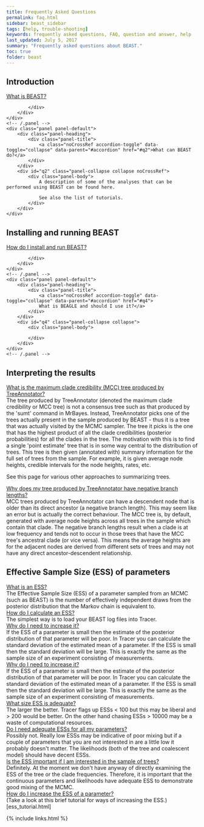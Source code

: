 ```yaml
---
title: Frequently Asked Questions
permalink: faq.html
sidebar: beast_sidebar
tags: [help, trouble-shooting]
keywords: frequently asked questions, FAQ, question and answer, help
last_updated: July 5, 2017
summary: "Frequently asked questions about BEAST."
toc: true
folder: beast
---
```


## Introduction
<div class="panel-group" id="accordion">
	<div class="panel panel-default">
		<div class="panel-heading">
			<div class="panel-title">
				<a class="noCrossRef accordion-toggle" data-toggle="collapse" data-parent="#accordion" href="#q1">What is BEAST?</a>
			</div>
		</div>
		<div id="q1" class="panel-collapse collapse noCrossRef">
			<div class="panel-body">
				
			</div>
		</div>
	</div>
	<!-- /.panel -->
	<div class="panel panel-default">
		<div class="panel-heading">
			<div class="panel-title">
				<a class="noCrossRef accordion-toggle" data-toggle="collapse" data-parent="#accordion" href="#q2">What can BEAST do?</a>
			</div>
		</div>
		<div id="q2" class="panel-collapse collapse noCrossRef">
			<div class="panel-body">
				A description of some of the analyses that can be performed using BEAST can be found here.

				See also the list of tutorials.
			</div>
		</div>
	</div>
</div>
<!-- /.panel-group -->

## Installing and running BEAST	
<div class="panel-group" id="accordion">
	<!-- /.panel -->
	<div class="panel panel-default">
		<div class="panel-heading">
			<div class="panel-title">
				<a class="noCrossRef accordion-toggle" data-toggle="collapse" data-parent="#accordion" href="#q3">
				How do I install and run BEAST?</a>
			</div>
		</div>
		<div id="q3" class="panel-collapse collapse noCrossRef">
			<div class="panel-body">
			
			</div>
		</div>
	</div>
	<!-- /.panel -->
	<div class="panel panel-default">
		<div class="panel-heading">
			<div class="panel-title">
				<a class="noCrossRef accordion-toggle" data-toggle="collapse" data-parent="#accordion" href="#q4">
				What is BEAGLE and should I use it?</a>
			</div>
		</div>
		<div id="q4" class="panel-collapse collapse">
			<div class="panel-body">

			</div>
		</div>
	</div>
	<!-- /.panel -->
</div>
<!-- /.panel-group -->

## Interpreting the results	
<div class="panel-group" id="accordion">
	<!-- /.panel -->
	<div class="panel panel-default">
		<div class="panel-heading">
			<div class="panel-title">
				<a class="noCrossRef accordion-toggle" data-toggle="collapse" data-parent="#accordion" href="#q5">
What is the maximum clade credibility (MCC) tree produced by TreeAnnotator?
				</a>
			</div>
		</div>
		<div id="q5" class="panel-collapse collapse noCrossRef">
			<div class="panel-body">
The tree produced by TreeAnnotator (denoted the maximum clade credibility or MCC tree) is not a consensus tree such as that produced by the 'sumt' command in MrBayes. Instead, TreeAnnotator picks one of the trees actually present in the sample produced by BEAST - thus it is a tree that was actually visited by the MCMC sampler. The tree it picks is the one that has the highest product of all the clade credibilities (posterior probabilities) for all the clades in the tree. The motivation with this is to find a single 'point estimate' tree that is in some way central to the distribution of trees. This tree is then given (annotated with) summary information for the full set of trees from the sample. For example, it is given average node heights, credible intervals for the node heights, rates, etc. 

See this page for various other approaches to summarizing trees.
			</div>
		</div>
	</div>
	<!-- /.panel -->
	<div class="panel panel-default">
		<div class="panel-heading">
			<div class="panel-title">
				<a class="noCrossRef accordion-toggle" data-toggle="collapse" data-parent="#accordion" href="#q6">
Why does my tree produced by TreeAnnotator have negative branch lengths?
				</a>
			</div>
		</div>
		<div id="q6" class="panel-collapse collapse">
			<div class="panel-body">
MCC trees produced by TreeAnnotator can have a descendent node that is older than its direct ancestor (a negative branch length). This may seem like an error but is actually the correct behaviour. The MCC tree is, by default, generated with average node heights across all trees in the sample which contain that clade. The negative branch lengths result when a clade is at low frequency and tends not to occur in those trees that have the MCC tree's ancestral clade (or vice versa). This means the average heights are for the adjacent nodes are derived from different sets of trees and may not have any direct ancestor-descendent relationship.
			</div>
		</div>
	</div>
	<!-- /.panel -->
</div>
<!-- /.panel-group -->

## Effective Sample Size (ESS) of parameters	
<div class="panel-group" id="accordion">
	<!-- /.panel -->
	<div class="panel panel-default">
		<div class="panel-heading">
			<div class="panel-title">
				<a class="noCrossRef accordion-toggle" data-toggle="collapse" data-parent="#accordion" href="#q7">
What is an ESS?
				</a>
			</div>
		</div>
		<div id="q7" class="panel-collapse collapse noCrossRef">
			<div class="panel-body">
The Effective Sample Size (ESS) of a parameter sampled from an MCMC (such as BEAST) is the number of effectively independent draws from the posterior distribution that the Markov chain is equivalent to.
			</div>
		</div>
	</div>
	<!-- /.panel -->
	<div class="panel panel-default">
		<div class="panel-heading">
			<div class="panel-title">
				<a class="noCrossRef accordion-toggle" data-toggle="collapse" data-parent="#accordion" href="#q8">
How do I calculate an ESS?
				</a>
			</div>
		</div>
		<div id="q8" class="panel-collapse collapse">
			<div class="panel-body">
The simplest way is to load your BEAST log files into Tracer.
			</div>
		</div>
	</div>
	<!-- /.panel -->
	<div class="panel panel-default">
		<div class="panel-heading">
			<div class="panel-title">
				<a class="noCrossRef accordion-toggle" data-toggle="collapse" data-parent="#accordion" href="#q9">
Why do I need to increase it?
				</a>
			</div>
		</div>
		<div id="q9" class="panel-collapse collapse">
			<div class="panel-body">
If the ESS of a parameter is small then the estimate of the posterior distribution of that parameter will be poor. In Tracer you can calculate the standard deviation of the estimated mean of a parameter. If the ESS is small then the standard deviation will be large. This is exactly the same as the sample size of an experiment consisting of measurements.
			</div>
		</div>
	</div>
	<!-- /.panel -->
	<div class="panel panel-default">
		<div class="panel-heading">
			<div class="panel-title">
				<a class="noCrossRef accordion-toggle" data-toggle="collapse" data-parent="#accordion" href="#q10">
Why do I need to increase it?
				</a>
			</div>
		</div>
		<div id="q10" class="panel-collapse collapse">
			<div class="panel-body">
If the ESS of a parameter is small then the estimate of the posterior distribution of that parameter will be poor. In Tracer you can calculate the standard deviation of the estimated mean of a parameter. If the ESS is small then the standard deviation will be large. This is exactly the same as the sample size of an experiment consisting of measurements.
			</div>
		</div>
	</div>
	<!-- /.panel -->
	<div class="panel panel-default">
		<div class="panel-heading">
			<div class="panel-title">
				<a class="noCrossRef accordion-toggle" data-toggle="collapse" data-parent="#accordion" href="#q11">
What size ESS is adequate?
				</a>
			</div>
		</div>
		<div id="q11" class="panel-collapse collapse">
			<div class="panel-body">
The larger the better. Tracer flags up ESSs < 100 but this may be liberal and > 200 would be better. On the other hand chasing ESSs > 10000 may be a waste of computational resources.
			</div>
		</div>
	</div>
	<!-- /.panel -->
	<div class="panel panel-default">
		<div class="panel-heading">
			<div class="panel-title">
				<a class="noCrossRef accordion-toggle" data-toggle="collapse" data-parent="#accordion" href="#q12">
Do I need adequate ESSs for all my parameters?
				</a>
			</div>
		</div>
		<div id="q12" class="panel-collapse collapse">
			<div class="panel-body">
Possibly not. Really low ESSs may be indicative of poor mixing but if a couple of parameters that you are not interested in are a little low it probably doesn't matter. The likelihoods (both of the tree and coalescent model) should have decent ESSs.
			</div>
		</div>
	</div>
	<!-- /.panel -->
	<div class="panel panel-default">
		<div class="panel-heading">
			<div class="panel-title">
				<a class="noCrossRef accordion-toggle" data-toggle="collapse" data-parent="#accordion" href="#q13">
Is the ESS important if I am interested in the sample of trees?
				</a>
			</div>
		</div>
		<div id="q13" class="panel-collapse collapse">
			<div class="panel-body">
Definitely. At the moment we don't have anyway of directly examining the ESS of the tree or the clade frequencies. Therefore, it is important that the continuous parameters and likelihoods have adequate ESS to demonstrate good mixing of the MCMC.
			</div>
		</div>
	</div>
	<!-- /.panel -->
	<div class="panel panel-default">
		<div class="panel-heading">
			<div class="panel-title">
				<a class="noCrossRef accordion-toggle" data-toggle="collapse" data-parent="#accordion" href="#q14">
How do I increase the ESS of a parameter?
				</a>
			</div>
		</div>
		<div id="q14" class="panel-collapse collapse">
			<div class="panel-body">
(Take a look at this brief tutorial for ways of increasing the ESS.)[ess_tutorial.html]
			</div>
		</div>
	</div>
	<!-- /.panel -->
</div>
<!-- /.panel-group -->

{% include links.html %}

